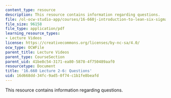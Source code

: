 ```yaml
---
content_type: resource
description: This resource contains information regarding questions.
file: /ol-ocw-studio-app/courses/16-660j-introduction-to-lean-six-sigma-methods-january-iap-2012/16d668dd34fc9ad50f74c1b1fe8beafd_MIT16_660JIAP12_2-6Ques.pdf
file_size: 96158
file_type: application/pdf
learning_resource_types:
- Lecture Videos
license: https://creativecommons.org/licenses/by-nc-sa/4.0/
ocw_type: OCWFile
parent_title: Lecture Videos
parent_type: CourseSection
parent_uid: 41be8c54-3171-ea80-5878-4f750489aaf0
resourcetype: Document
title: '16.660 Lecture 2-6: Questions'
uid: 16d668dd-34fc-9ad5-0f74-c1b1fe8beafd
---
```

This resource contains information regarding questions.